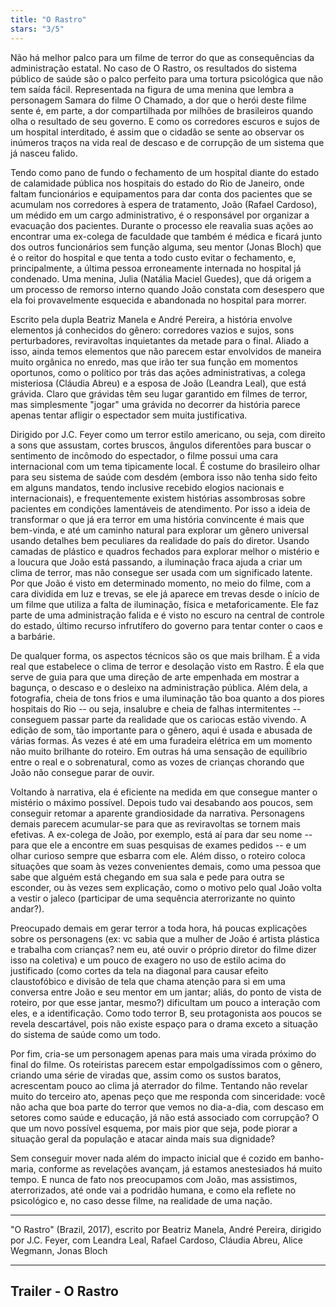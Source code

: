 ```yaml
---
title: "O Rastro"
stars: "3/5"
---
```

Não há melhor palco para um filme de terror do que as consequências da administração estatal. No caso de O Rastro, os resultados do sistema público de saúde são o palco perfeito para uma tortura psicológica que não tem saída fácil. Representada na figura de uma menina que lembra a personagem Samara do filme O Chamado, a dor que o herói deste filme sente é, em parte, a dor compartilhada por milhões de brasileiros quando olha o resultado de seu governo. E como os corredores escuros e sujos de um hospital interditado, é assim que o cidadão se sente ao observar os inúmeros traços na vida real de descaso e de corrupção de um sistema que já nasceu falido.

Tendo como pano de fundo o fechamento de um hospital diante do estado de calamidade pública nos hospitais do estado do Rio de Janeiro, onde faltam funcionários e equipamentos para dar conta dos pacientes que se acumulam nos corredores à espera de tratamento, João (Rafael Cardoso), um médido em um cargo administrativo, é o responsável por organizar a evacuação dos pacientes. Durante o processo ele reavalia suas ações ao encontrar uma ex-colega de faculdade que também é médica e ficará junto dos outros funcionários sem função alguma, seu mentor (Jonas Bloch) que é o reitor do hospital e que tenta a todo custo evitar o fechamento, e, principalmente, a última pessoa erroneamente internada no hospital já condenado. Uma menina, Julia (Natália Maciel Guedes), que dá origem a um processo de remorso interno quando João constata com desespero que ela foi provavelmente esquecida e abandonada no hospital para morrer.

Escrito pela dupla Beatriz Manela e André Pereira, a história envolve elementos já conhecidos do gênero: corredores vazios e sujos, sons perturbadores, reviravoltas inquietantes da metade para o final. Aliado a isso, ainda temos elementos que não parecem estar envolvidos de maneira muito orgânica no enredo, mas que irão ter sua função em momentos oportunos, como o político por trás das ações administrativas, a colega misteriosa (Cláudia Abreu) e a esposa de João (Leandra Leal), que está grávida. Claro que grávidas têm seu lugar garantido em filmes de terror, mas simplesmente "jogar" uma grávida no decorrer da história parece apenas tentar afligir o espectador sem muita justificativa.

Dirigido por J.C. Feyer como um terror estilo americano, ou seja, com direito a sons que assustam, cortes bruscos, ângulos diferentões para buscar o sentimento de incômodo do espectador, o filme possui uma cara internacional com um tema tipicamente local. É costume do brasileiro olhar para seu sistema de saúde com desdém (embora isso não tenha sido feito em alguns mandatos, tendo inclusive recebido elogios nacionais e internacionais), e frequentemente existem histórias assombrosas sobre pacientes em condições lamentáveis de atendimento. Por isso a ideia de transformar o que já era terror em uma história convincente é mais que bem-vinda, e até um caminho natural para explorar um gênero universal usando detalhes bem peculiares da realidade do país do diretor. Usando camadas de plástico e quadros fechados para explorar melhor o mistério e a loucura que João está passando, a iluminação fraca ajuda a criar um clima de terror, mas não consegue ser usada com um significado latente. Por que João é visto em determinado momento, no meio do filme, com a cara dividida em luz e trevas, se ele já aparece em trevas desde o início de um filme que utiliza a falta de iluminação, física e metaforicamente. Ele faz parte de uma administração falida e é visto no escuro na central de controle do estado, último recurso infrutífero do governo para tentar conter o caos e a barbárie.

De qualquer forma, os aspectos técnicos são os que mais brilham. É a vida real que estabelece o clima de terror e desolação visto em Rastro. É ela que serve de guia para que uma direção de arte empenhada em mostrar a bagunça, o descaso e o desleixo na administração pública. Além dela, a fotografia, cheia de tons frios e uma iluminação tão boa quanto a dos piores hospitais do Rio -- ou seja, insalubre e cheia de falhas intermitentes -- conseguem passar parte da realidade que os cariocas estão vivendo. A edição de som, tão importante para o gênero, aqui é usada e abusada de várias formas. Às vezes é até em uma furadeira elétrica em um momento não muito brilhante do roteiro. Em outras há uma sensação de equilíbrio entre o real e o sobrenatural, como as vozes de crianças chorando que João não consegue parar de ouvir.

Voltando à narrativa, ela é eficiente na medida em que consegue manter o mistério o máximo possível. Depois tudo vai desabando aos poucos, sem conseguir retomar a aparente grandiosidade da narrativa. Personagens demais parecem acumular-se para que as reviravoltas se tornem mais efetivas. A ex-colega de João, por exemplo, está aí para dar seu nome -- para que ele a encontre em suas pesquisas de exames pedidos -- e um olhar curioso sempre que esbarra com ele. Além disso, o roteiro coloca situações que soam às vezes convenientes demais, como uma pessoa que sabe que alguém está chegando em sua sala e pede para outra se esconder, ou às vezes sem explicação, como o motivo pelo qual João volta a vestir o jaleco (participar de uma sequência aterrorizante no quinto andar?).

Preocupado demais em gerar terror a toda hora, há poucas explicações sobre os personagens (ex: vc sabia que a mulher de João é artista plástica e trabalha com crianças? nem eu, até ouvir o próprio diretor do filme dizer isso na coletiva) e um pouco de exagero no uso de estilo acima do justificado (como cortes da tela na diagonal para causar efeito claustofóbico e divisão de tela que chama atenção para si em uma conversa entre João e seu mentor em um jantar; aliás, do ponto de vista de roteiro, por que esse jantar, mesmo?) dificultam um pouco a interação com eles, e a identificação. Como todo terror B, seu protagonista aos poucos se revela descartável, pois não existe espaço para o drama exceto a situação do sistema de saúde como um todo.

Por fim, cria-se um personagem apenas para mais uma virada próximo do final do filme. Os roteiristas parecem estar empolgadíssimos com o gênero, criando uma série de viradas que, assim como os sustos baratos, acrescentam pouco ao clima já aterrador do filme. Tentando não revelar muito do terceiro ato, apenas peço que me responda com sinceridade: você não acha que boa parte do terror que vemos no dia-a-dia, com descaso em setores como saúde e educação, já não está associado com corrupção? O que um novo possível esquema, por mais pior que seja, pode piorar a situação geral da população e atacar ainda mais sua dignidade?

Sem conseguir mover nada além do impacto inicial que é cozido em banho-maria, conforme as revelações avançam, já estamos anestesiados há muito tempo. E nunca de fato nos preocupamos com João, mas assistimos, aterrorizados, até onde vai a podridão humana, e como ela reflete no psicológico e, no caso desse filme, na realidade de uma nação.

<hr>"O Rastro" (Brazil, 2017), escrito por Beatriz Manela, André Pereira, dirigido por J.C. Feyer, com Leandra Leal, Rafael Cardoso, Cláudia Abreu, Alice Wegmann, Jonas Bloch<hr>

<h2>Trailer - O Rastro<h2>
